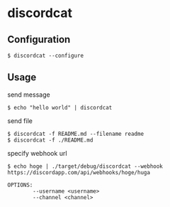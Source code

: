 # discordcat

## Configuration

```console
$ discordcat --configure
```
## Usage

send message

```console
$ echo "hello world" | discordcat
```

send file

```
$ discordcat -f README.md --filename readme
$ discordcat -f ./README.md
```


specify webhook url

```
$ echo hoge | ./target/debug/discordcat --webhook https://discordapp.com/api/webhooks/hoge/huga
```

```
OPTIONS:
        --username <username>
        --channel <channel>
```
